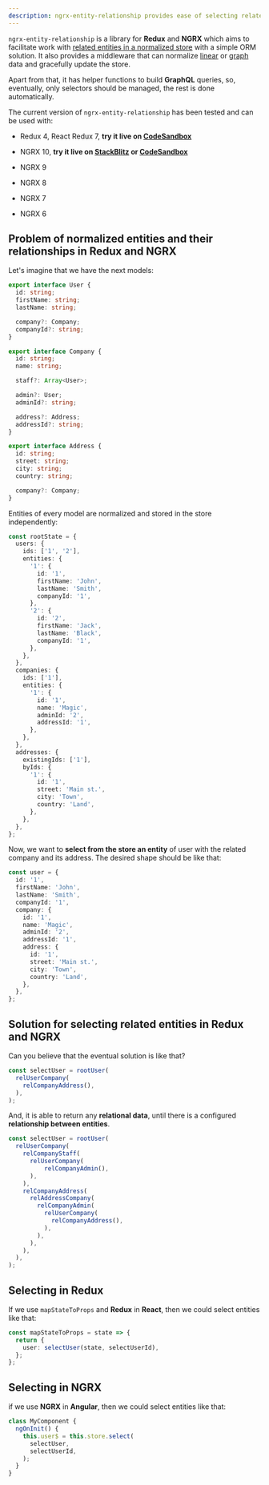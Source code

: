 ```yaml
---
description: ngrx-entity-relationship provides ease of selecting related entities in Redux and NGRX, supports normalization and helps to build GraphQL queries. 
---
```


`ngrx-entity-relationship` is a library for **Redux** and **NGRX**
which aims to facilitate work with [related entities in a normalized store](guide/quick.md) with a simple ORM solution.
It also provides a middleware that can normalize
[linear](normalization/linear.md)
or [graph](normalization/graph.md)
data and gracefully update the store.

Apart from that, it has helper functions to build **GraphQL** queries,
so, eventually, only selectors should be managed, the rest is done automatically.  

The current version of `ngrx-entity-relationship` has been tested and can be used with:

- Redux 4, React Redux 7, **try it live on [CodeSandbox](https://codesandbox.io/s/github/satanTime/ngrx-entity-relationship-react?file=/src/MyComponent.tsx)**

- NGRX 10, **try it live on [StackBlitz](https://stackblitz.com/github/satanTime/ngrx-entity-relationship-angular?file=src/app/app.component.ts)
  or [CodeSandbox](https://codesandbox.io/s/github/satanTime/ngrx-entity-relationship-angular?file=/src/app/app.component.ts)**
- NGRX 9
- NGRX 8
- NGRX 7
- NGRX 6

## Problem of normalized entities and their relationships in Redux and NGRX

Let's imagine that we have the next models:

```ts
export interface User {
  id: string;
  firstName: string;
  lastName: string;

  company?: Company;
  companyId?: string;
}

export interface Company {
  id: string;
  name: string;

  staff?: Array<User>;

  admin?: User;
  adminId?: string;

  address?: Address;
  addressId?: string;
}

export interface Address {
  id: string;
  street: string;
  city: string;
  country: string;

  company?: Company;
}
```

Entities of every model are normalized and stored in the store independently:

```ts
const rootState = {
  users: {
    ids: ['1', '2'],
    entities: {
      '1': {
        id: '1',
        firstName: 'John',
        lastName: 'Smith',
        companyId: '1',
      },
      '2': {
        id: '2',
        firstName: 'Jack',
        lastName: 'Black',
        companyId: '1',
      },
    },
  },
  companies: {
    ids: ['1'],
    entities: {
      '1': {
        id: '1',
        name: 'Magic',
        adminId: '2',
        addressId: '1',
      },
    },
  },
  addresses: {
    existingIds: ['1'],
    byIds: {
      '1': {
        id: '1',
        street: 'Main st.',
        city: 'Town',
        country: 'Land',
      },
    },
  },
};
```

Now, we want to **select from the store an entity** of user with the related company and its address.
The desired shape should be like that:

```ts
const user = {
  id: '1',
  firstName: 'John',
  lastName: 'Smith',
  companyId: '1',
  company: {
    id: '1',
    name: 'Magic',
    adminId: '2',
    addressId: '1',
    address: {
      id: '1',
      street: 'Main st.',
      city: 'Town',
      country: 'Land',
    },
  },
};
```

## Solution for selecting related entities in Redux and NGRX

Can you believe that the eventual solution is like that?

```ts
const selectUser = rootUser(
  relUserCompany(
    relCompanyAddress(),
  ),
);
```

And, it is able to return any **relational data**, until there is a configured **relationship between entities**.

```ts
const selectUser = rootUser(
  relUserCompany(
    relCompanyStaff(
      relUserCompany(
          relCompanyAdmin(),
      ),
    ),
    relCompanyAddress(
      relAddressCompany(
        relCompanyAdmin(
          relUserCompany(
            relCompanyAddress(),
          ),
        ),
      ),
    ),
  ),
);
```

## Selecting in Redux

If we use `mapStateToProps` and **Redux** in **React**, then we could select entities like that:

```ts
const mapStateToProps = state => {
  return {
    user: selectUser(state, selectUserId),
  };
};
```

## Selecting in NGRX

if we use **NGRX** in **Angular**, then we could select entities like that:

```ts
class MyComponent {
  ngOnInit() {
    this.user$ = this.store.select(
      selectUser,
      selectUserId,
    );
  }
}
```
